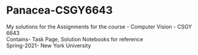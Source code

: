 # Panacea-CSGY6643
My solutions for the Assignments for the course - Computer Vision - CSGY 6643
<br />
Contains- Task Page, Solution Notebooks for reference
<br />
Spring-2021- New York University
